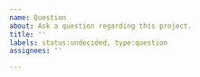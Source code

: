 ```yaml
---
name: Question
about: Ask a question regarding this project.
title: ''
labels: status:undecided, type:question
assignees: ''

---
```




